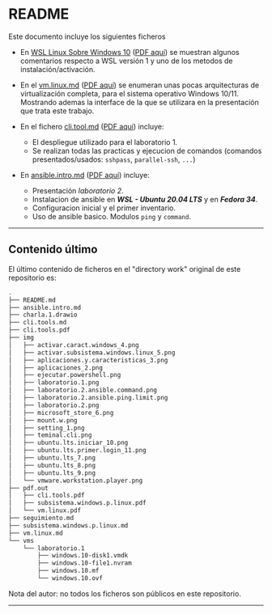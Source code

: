 # README

Este documento incluye los siguientes ficheros

- En [WSL Linux Sobre Windows 10](./subsistema.windows.p.linux.md) ([PDF aquí](pdf.out/subsistema.windows.p.linux.pdf)) se muestran algunos comentarios respecto a WSL versión 1 y uno de los metodos de instalación/activación.
- En el [vm.linux.md](./vm.linux.md) ([PDF aquí](pdf.out/vm.linux.pdf)) se enumeran unas pocas arquitecturas de virtualización completa, para el sistema operativo Windows 10/11. Mostrando ademas la interface de la que se utilizara en la presentación que trata este trabajo.
- En el fichero [cli.tool.md](./cli.tools.md) ([PDF aquí](pdf.out/cli.tools.pdf)) incluye:
  - El despliegue utilizado para el laboratorio 1. 
  - Se realizan todas las practicas y ejecucion de comandos (comandos presentados/usados: `sshpass`, `parallel-ssh`, `...`)


- En [ansible.intro.md](./cli.tools.md) ([PDF aquí](pdf.out/ansible.intro.pdf)) incluye:
  - Presentación _laboratorio 2_.
  - Instalacion de ansible en __*WSL - Ubuntu 20.04 LTS*__ y en __*Fedora 34*__.
  - Configuracion inicial y el primer inventario.
  - Uso de ansible basico. Modulos `ping` y `command`. 

---

## Contenido último

El último contenido de ficheros en el "directory work" original de este repositorio es:

```bash
.
├── README.md
├── ansible.intro.md
├── charla.1.drawio
├── cli.tools.md
├── cli.tools.pdf
├── img
│   ├── activar.caract.windows_4.png
│   ├── activar.subsistema.windows.linux_5.png
│   ├── aplicaciones.y.caracteristicas_3.png
│   ├── aplicaciones_2.png
│   ├── ejecutar.powershell.png
│   ├── laboratorio.1.png
│   ├── laboratorio.2.ansible.command.png
│   ├── laboratorio.2.ansible.ping.limit.png
│   ├── laboratorio.2.png
│   ├── microsoft_store_6.png
│   ├── mount.w.png
│   ├── setting_1.png
│   ├── teminal.cli.png
│   ├── ubuntu.lts.iniciar_10.png
│   ├── ubuntu.lts.primer.login_11.png
│   ├── ubuntu.lts_7.png
│   ├── ubuntu.lts_8.png
│   ├── ubuntu.lts_9.png
│   └── vmware.workstation.player.png
├── pdf.out
│   ├── cli.tools.pdf
│   ├── subsistema.windows.p.linux.pdf
│   └── vm.linux.pdf
├── seguimiento.md
├── subsistema.windows.p.linux.md
├── vm.linux.md
└── vms
    └── laboratorio.1
        ├── windows.10-disk1.vmdk
        ├── windows.10-file1.nvram
        ├── windows.10.mf
        └── windows.10.ovf
```

Nota del autor: no todos los ficheros son públicos en este repositorio.

---

